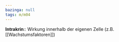 ```yaml
---
bazinga: null
tags: m/m04
---
```

**Intrakrin**:: Wirkung innerhalb der eigenen Zelle (z.B. [[Wachstumsfaktoren]])